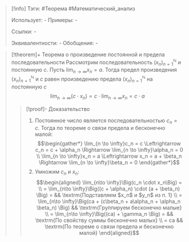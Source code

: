 > [!info]
> Тэги: #Теорема #Математический_анализ   
> 
> Использует: *-*
> Примеры: *-*
> 
> Ссылки: *-*
> 
> Эквивалентности: *-*
> Обобщения: *-*

> [!theorem]+ Теорема о произведение постоянной и предела последовательности
> Рассмотрим последовательность $(x_n)_{n=1}^{\mathbb N}$ и постоянную $c$. Пусть $\displaystyle\lim_{n\to \infty}x_n = a$. Тогда предел произведения $(x_n)_{n=1}^{\mathbb N}$ и $c$ равен произведению предела $(x_n)_{n=1}^{\mathbb N}$ на постоянную $c$
> $$\lim_{n\to \infty}\Big(c \cdot x_n\Big) = c \cdot \lim_{n\to \infty}x_n = c \cdot a$$
> > [!proof]- Доказательство
> > 1. Постоянное число является последовательностью $c_n = c$. Тогда по теореме о связи предела и бесконечно малой: $$\begin{gather*} \lim_{n \to \infty}c_n = c \Leftrightarrow c_n = c + \alpha_n \Rightarrow \lim_{n \to \infty}\alpha_n = 0 \\ \lim_{n \to \infty}x_n = a \Leftrightarrow x_n = a + \beta_n \Rightarrow \lim_{n \to \infty}\beta_n = 0 \end{gather*}$$
> > 2. Умножим $c_n$ и $x_n$: $$\begin{aligned} \lim_{n\to \infty}\Big(c_n \cdot x_n\Big) = \\ = \lim_{n\to \infty}\Big((c + \alpha_n) \cdot (a + \beta_n) \Big) = && \textrm{Подставляем $x_n$ и $y_n$ из п. 1} \\  = \lim_{n\to \infty}\Big(ca + (c\beta_n + a\alpha_n + \alpha_n \beta_n) \Big) && \textrm{Группируем бесконечно малые} \\ = \lim_{n\to \infty}\Big((ca) + \gamma_n \Big) =  && \textrm{По свойству суммы бесконечно малых} \\ = ca  && \textrm{По теореме о связи предела и бесконечно малой} \end{aligned}$$
